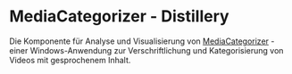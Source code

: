 MediaCategorizer - Distillery
=============================

Die Komponente für Analyse und Visualisierung von [MediaCategorizer][mc] - einer Windows-Anwendung zur Verschriftlichung und Kategorisierung von Videos mit gesprochenem Inhalt.

[mc]: http://github.com/mastersign/mediacategorizer.git

